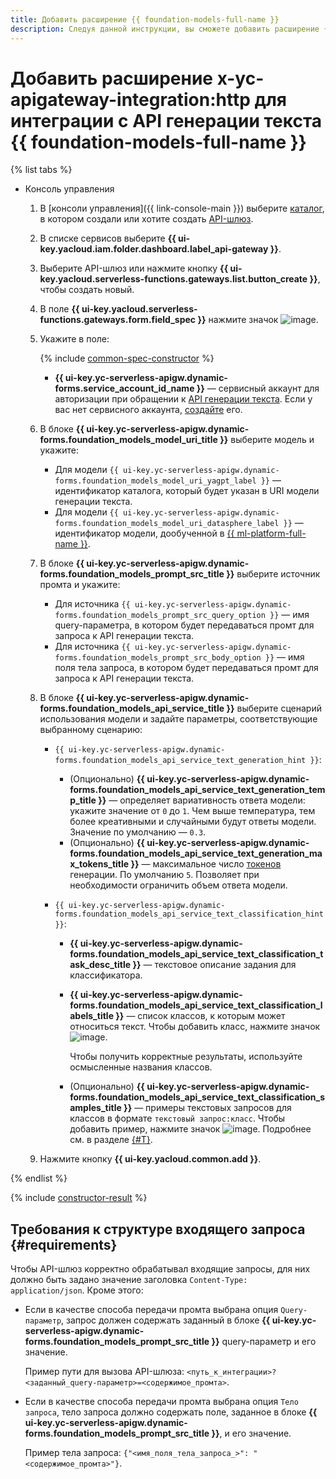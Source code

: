 ```yaml
---
title: Добавить расширение {{ foundation-models-full-name }}
description: Следуя данной инструкции, вы сможете добавить расширение {{ foundation-models-full-name }} с помощью конструктора спецификации.
---
```


# Добавить расширение x-yc-apigateway-integration:http для интеграции с API генерации текста {{ foundation-models-full-name }}

{% list tabs %}

- Консоль управления

    1. В [консоли управления]({{ link-console-main }}) выберите [каталог](../../../resource-manager/concepts/resources-hierarchy.md#folder), в котором создали или хотите создать [API-шлюз](../../concepts/index.md).
    1. В списке сервисов выберите **{{ ui-key.yacloud.iam.folder.dashboard.label_api-gateway }}**.
    1. Выберите API-шлюз или нажмите кнопку **{{ ui-key.yacloud.serverless-functions.gateways.list.button_create }}**, чтобы создать новый.
    1. В поле **{{ ui-key.yacloud.serverless-functions.gateways.form.field_spec }}** нажмите значок ![image](../../../_assets/api-gateway/spec-constructor/cloud-yagpt.svg).
    1. Укажите в поле:

        {% include [common-spec-constructor](../../../_includes/api-gateway/common-spec-constructor.md) %}

        * **{{ ui-key.yc-serverless-apigw.dynamic-forms.service_account_id_name }}** — сервисный аккаунт для авторизации при обращении к [API генерации текста](../../../foundation-models/concepts/generation/index.md). Если у вас нет сервисного аккаунта, [создайте](../../../iam/operations/sa/create.md) его.

    1. В блоке **{{ ui-key.yc-serverless-apigw.dynamic-forms.foundation_models_model_uri_title }}** выберите модель и укажите:

        * Для модели `{{ ui-key.yc-serverless-apigw.dynamic-forms.foundation_models_model_uri_yagpt_label }}` — идентификатор каталога, который будет указан в URI модели генерации текста.
        * Для модели `{{ ui-key.yc-serverless-apigw.dynamic-forms.foundation_models_model_uri_datasphere_label }}` — идентификатор модели, дообученной в [{{ ml-platform-full-name }}](../../../datasphere/index.yaml).

    1. В блоке **{{ ui-key.yc-serverless-apigw.dynamic-forms.foundation_models_prompt_src_title }}** выберите источник промта и укажите:

        * Для источника `{{ ui-key.yc-serverless-apigw.dynamic-forms.foundation_models_prompt_src_query_option }}` — имя query-параметра, в котором будет передаваться промт для запроса к API генерации текста.
        * Для источника `{{ ui-key.yc-serverless-apigw.dynamic-forms.foundation_models_prompt_src_body_option }}` — имя поля тела запроса, в котором будет передаваться промт для запроса к API генерации текста.
    1. В блоке **{{ ui-key.yc-serverless-apigw.dynamic-forms.foundation_models_api_service_title }}** выберите сценарий использования модели и задайте параметры, соответствующие выбранному сценарию:

        * `{{ ui-key.yc-serverless-apigw.dynamic-forms.foundation_models_api_service_text_generation_hint }}`:

            * (Опционально) **{{ ui-key.yc-serverless-apigw.dynamic-forms.foundation_models_api_service_text_generation_temp_title }}** — определяет вариативность ответа модели: укажите значение от `0` до `1`. Чем выше температура, тем более креативными и случайными будут ответы модели. Значение по умолчанию — `0.3`.
            * (Опционально) **{{ ui-key.yc-serverless-apigw.dynamic-forms.foundation_models_api_service_text_generation_max_tokens_title }}** — максимальное число [токенов](../../../foundation-models/concepts/generation/tokens.md) генерации. По умолчанию `5`. Позволяет при необходимости ограничить объем ответа модели.

        * `{{ ui-key.yc-serverless-apigw.dynamic-forms.foundation_models_api_service_text_classification_hint }}`:

            * **{{ ui-key.yc-serverless-apigw.dynamic-forms.foundation_models_api_service_text_classification_task_desc_title }}** — текстовое описание задания для классификатора.
            * **{{ ui-key.yc-serverless-apigw.dynamic-forms.foundation_models_api_service_text_classification_labels_title }}** — список классов, к которым может относиться текст. Чтобы добавить класс, нажмите значок ![image](../../../_assets/console-icons/plus.svg).

                Чтобы получить корректные результаты, используйте осмысленные названия классов.

            * (Опционально) **{{ ui-key.yc-serverless-apigw.dynamic-forms.foundation_models_api_service_text_classification_samples_title }}** — примеры текстовых запросов для классов в формате `текстовый запрос:класс`. Чтобы добавить пример, нажмите значок ![image](../../../_assets/console-icons/plus.svg). Подробнее см. в разделе [{#T}](../../../foundation-models/concepts/classifier/index.md#few-shot).

    1. Нажмите кнопку **{{ ui-key.yacloud.common.add }}**.

{% endlist %}

{% include [constructor-result](../../../_includes/api-gateway/constructor-result.md) %}


## Требования к структуре входящего запроса {#requirements}

Чтобы API-шлюз корректно обрабатывал входящие запросы, для них должно быть задано значение заголовка `Content-Type: application/json`. Кроме этого:
* Если в качестве способа передачи промта выбрана опция `Query-параметр`, запрос должен содержать заданный в блоке **{{ ui-key.yc-serverless-apigw.dynamic-forms.foundation_models_prompt_src_title }}** query-параметр и его значение.

    Пример пути для вызова API-шлюза: `<путь_к_интеграции>?<заданный_query-параметр>=<содержимое_промта>`.
* Если в качестве способа передачи промта выбрана опция `Тело запроса`, тело запроса должно содержать поле, заданное в блоке **{{ ui-key.yc-serverless-apigw.dynamic-forms.foundation_models_prompt_src_title }}**, и его значение.
            
    Пример тела запроса: `{"<имя_поля_тела_запроса_>": "<содержимое_промта>"}`.